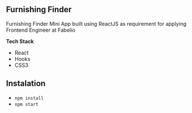 ## Furnishing Finder

Furnishing Finder Mini App built using ReactJS as requirement for applying Frontend Engineer at Fabelio

**Tech Stack**

- React
- Hooks
- CSS3

## Instalation

- `npm install`
- `npm start`
